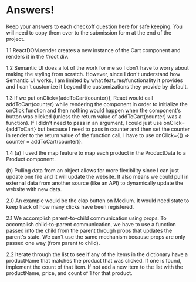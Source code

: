 # Answers!
Keep your answers to each checkoff question here for safe keeping. You will need to copy them over to the submission form at the end of the project. 

1.1
ReactDOM.render creates a new instance of the Cart component and renders it in the #root div.

1.2
Semantic UI does a lot of the work for me so I don't have to worry about making the styling from scratch. However, since I don't understand how Semantic UI works, I am limited by what features/functionality it provides and I can't customize it beyond the customizations they provide by default.

1.3
If we put onClick={addToCart(counter)}, React would call addToCart(counter) while rendering the component in order to initialize the onClick function and then nothing would happen when the component's button was clicked (unless the return value of addToCart(counter) was a function). If I didn't need to pass in an argument, I could just use onClick={addToCart} but because I need to pass in counter and then set the counter in render to the return value of the function call, I have to use onClick={() => counter = addToCart(counter)}.

1.4
(a) I used the map feature to map each product in the ProductData to a Product component.

(b) Pulling data from an object allows for more flexibility since I can just update one file and it will update the website. It also means we could pull in external data from another source (like an API) to dynamically update the website with new data.

2.0
An example would be the clap button on Medium. It would need state to keep track of how many clicks have been registered.

2.1
We accomplish parent-to-child communication using props. To accomplish child-to-parent communication, we have to use a function passed into the child from the parent through props that updates the parent's state. We can't use the same mechanism because props are only passed one way (from parent to child).

2.2
Iterate through the list to see if any of the items in the dictionary have a productName that matches the product that was clicked. If one is found, implement the count of that item. If not add a new item to the list with the productName, price, and count of 1 for that product.